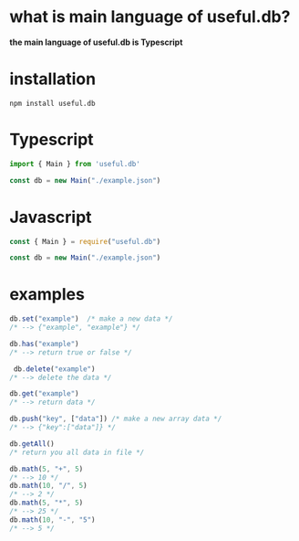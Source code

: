 # what is main language of useful.db?
**the main language of useful.db is Typescript**
# installation
```npm install useful.db```
# Typescript
```ts
import { Main } from 'useful.db'

const db = new Main("./example.json")
```
# Javascript
```js
const { Main } = require("useful.db")

const db = new Main("./example.json")
```

# examples

```js
db.set("example")  /* make a new data */ 
/* --> {"example", "example"} */

db.has("example")
/* --> return true or false */

 db.delete("example")
/* --> delete the data */

db.get("example")
/* --> return data */

db.push("key", ["data"]) /* make a new array data */
/* --> {"key":["data"]} */

db.getAll()
/* return you all data in file */

db.math(5, "+", 5)
/* --> 10 */
db.math(10, "/", 5)
/* --> 2 */
db.math(5, "*", 5)
/* --> 25 */
db.math(10, "-", "5")
/* --> 5 */
```
